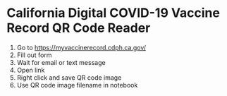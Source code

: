 # California Digital COVID-19 Vaccine Record QR Code Reader

1. Go to https://myvaccinerecord.cdph.ca.gov/
2. Fill out form
3. Wait for email or text message
4. Open link
5. Right click and save QR code image
6. Use QR code image filename in notebook
